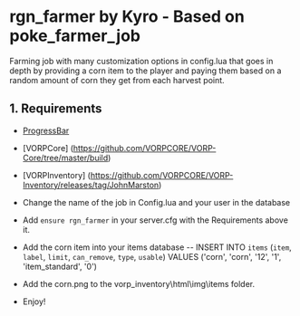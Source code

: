 # rgn_farmer by Kyro - Based on poke_farmer_job
 Farming job with many customization options in config.lua that goes in depth by providing a
 corn item to the player and paying them based on a random amount of corn they get from each harvest point.

## 1. Requirements
- [ProgressBar](https://github.com/PokeSerGG/RedM-ProgressBar)
- [VORPCore] (https://github.com/VORPCORE/VORP-Core/tree/master/build)
- [VORPInventory] (https://github.com/VORPCORE/VORP-Inventory/releases/tag/JohnMarston)

- Change the name of the job in Config.lua and your user in the database
- Add ```ensure rgn_farmer``` in your server.cfg with the Requirements above it.
- Add the corn item into your items database -- INSERT INTO `items` (`item`, `label`, `limit`, `can_remove`, `type`, `usable`) VALUES ('corn', 'corn', '12', '1', 'item_standard', '0')
- Add the corn.png to the vorp_inventory\html\img\items folder.
- Enjoy!
